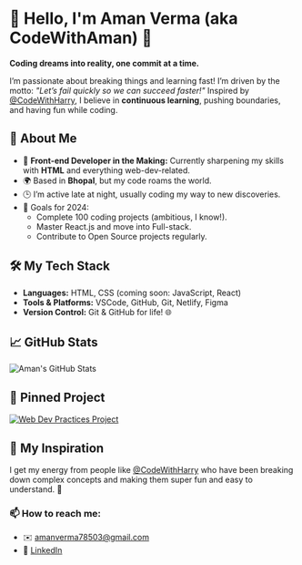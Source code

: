 # 👋 Hello, I'm Aman Verma (aka CodeWithAman) 🚀

**Coding dreams into reality, one commit at a time.**

I’m passionate about breaking things and learning fast! I’m driven by the motto: _"Let’s fail quickly so we can succeed faster!"_ Inspired by [@CodeWithHarry](https://github.com/CodeWithHarry), I believe in **continuous learning**, pushing boundaries, and having fun while coding.


## 🌟 About Me
- 💼 **Front-end Developer in the Making:** Currently sharpening my skills with **HTML** and everything web-dev-related.
- 🌍 Based in **Bhopal**, but my code roams the world.
- 🕒 I’m active late at night, usually coding my way to new discoveries.
- 🎯 Goals for 2024:
  - Complete 100 coding projects (ambitious, I know!).
  - Master React.js and move into Full-stack.
  - Contribute to Open Source projects regularly.

## 🛠 My Tech Stack
- **Languages:** HTML, CSS (coming soon: JavaScript, React)
- **Tools & Platforms:** VSCode, GitHub, Git, Netlify, Figma
- **Version Control:** Git & GitHub for life! 🌐
  
## 📈 GitHub Stats
![Aman's GitHub Stats](https://github-readme-stats.vercel.app/api?username=CodeWithAman&show_icons=true&theme=radical)

## 📌 Pinned Project
[![Web Dev Practices Project](https://github-readme-stats.vercel.app/api/pin/?username=CodeWithAman&repo=web-dev-practices-project&theme=radical)](https://github.com/CodeWithAman/web-dev-practices-project)

## 🎯 My Inspiration
I get my energy from people like [@CodeWithHarry](https://www.youtube.com/channel/UCeVMnSShP_Iviwkknt83cww) who have been breaking down complex concepts and making them super fun and easy to understand. 🙌

### 📫 How to reach me:
- ✉️ [amanverma78503@gmail.com](mailto:amanverma78503@gmail.com)
- 💼 [LinkedIn](https://www.linkedin.com/in/aman-verma-c520/)
